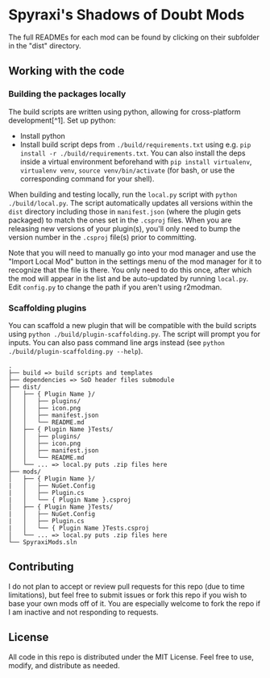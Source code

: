 # Spyraxi's Shadows of Doubt Mods

The full READMEs for each mod can be found by clicking on their subfolder in the "dist" directory.

## Working with the code

### Building the packages locally

The build scripts are written using python, allowing for cross-platform development[^1].
Set up python:

* Install python
* Install build script deps from `./build/requirements.txt` using e.g. `pip install -r ./build/requirements.txt`. You can also install the deps inside a virtual environment beforehand with `pip install virtualenv`, `virtualenv venv`, `source venv/bin/activate` (for bash, or use the corresponding command for your shell).

When building and testing locally, run the `local.py` script with `python ./build/local.py`. The script automatically updates all versions within the `dist` directory including those in `manifest.json` (where the plugin gets packaged) to match the ones set in the `.csproj` files. When you are releasing new versions of your plugin(s), you'll only need to bump the version number in the `.csproj` file(s) prior to committing.

Note that you will need to manually go into your mod manager and use the "Import Local Mod" button in the settings menu of the mod manager for it to recognize that the file is there. You only need to do this once, after which the mod will appear in the list and be auto-updated by running `local.py`. Edit `config.py` to change the path if you aren't using r2modman.

### Scaffolding plugins

You can scaffold a new plugin that will be compatible with the build scripts using `python ./build/plugin-scaffolding.py`. The script will prompt you for inputs. You can also pass command line args instead (see `python ./build/plugin-scaffolding.py --help`).

```
.
├── build => build scripts and templates
├── dependencies => SoD header files submodule
├── dist/
│   ├── { Plugin Name }/
│   │   ├── plugins/
│   │   ├── icon.png
│   │   ├── manifest.json
│   │   └── README.md
│   ├── { Plugin Name }Tests/
│   │   ├── plugins/
│   │   ├── icon.png
│   │   ├── manifest.json
│   │   └── README.md
│   └── ... => local.py puts .zip files here
├── mods/
│   ├── { Plugin Name }/
|   │   ├── NuGet.Config
|   │   ├── Plugin.cs
|   │   └── { Plugin Name }.csproj
│   ├── { Plugin Name }Tests/
|   │   ├── NuGet.Config
|   │   ├── Plugin.cs
|   │   └── { Plugin Name }Tests.csproj
│   └── ... => local.py puts .zip files here
└── SpyraxiMods.sln
```

## Contributing

I do not plan to accept or review pull requests for this repo (due to time limitations), but feel free to submit issues or fork this repo if you wish to base your own mods off of it. You are especially welcome to fork the repo if I am inactive and not responding to requests.

## License

All code in this repo is distributed under the MIT License. Feel free to use, modify, and distribute as needed.
